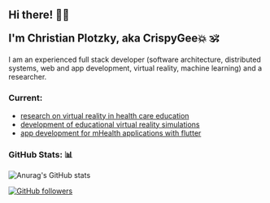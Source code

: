 <h2> Hi there! 👋🏼
  
I'm Christian Plotzky, aka CrispyGee💥 🕉️ </h2>

I am an experienced full stack developer (software architecture, distributed systems, web and app development, virtual reality, machine learning) and a researcher.

### Current: 
- [research on virtual reality in health care education](https://www.researchgate.net/profile/Christian-Plotzky)
- [development of educational virtual reality simulations](https://imtt.hs-furtwangen.de/imtt/portfolio/xr-skills-labs/)
- [app development for mHealth applications with flutter](https://digitalmedcare.de/)

### GitHub Stats: 📊


<!--- ![Anurag's GitHub stats](https://github-readme-stats.vercel.app/api?username=CrispyGee&show_icons=true&count_private=true&show_icons=true&theme=codeSTACKr) -->
![Anurag's GitHub stats](https://github-readme-stats.vercel.app/api?username=CrispyGee&count_private=true&show_icons=true)


[![GitHub followers](https://img.shields.io/github/followers/CrispyGee?style=social)](https://github.com/CrispyGee)
